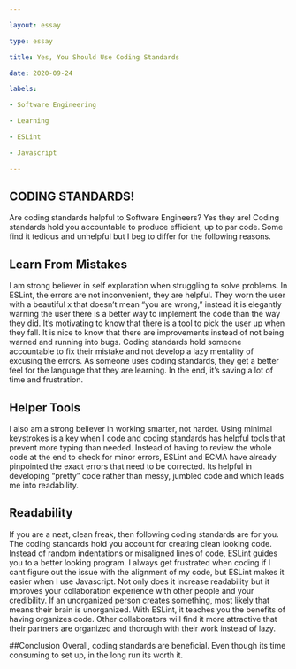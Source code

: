 ```yaml
---

layout: essay

type: essay

title: Yes, You Should Use Coding Standards

date: 2020-09-24

labels:

- Software Engineering

- Learning

- ESLint

- Javascript

---
```

## CODING STANDARDS!
Are coding standards helpful to Software Engineers? Yes they are! Coding standards hold you accountable to produce efficient, up to par code. Some find it tedious and unhelpful but I beg to differ for the following reasons.

## Learn From Mistakes 
I am strong believer in self exploration when struggling to solve problems. In ESLint, the errors are not inconvenient, they are helpful. They worn the user with a beautiful x that doesn’t mean “you are wrong,” instead it is elegantly warning the user there is a better way to implement the code than the way they did. It’s motivating to know that there is a tool to pick the user up when they fall. It is nice to know that there are improvements instead of not being warned and running into bugs. Coding standards hold someone accountable to fix their mistake and not develop a lazy mentality of excusing the errors. As someone uses coding standards, they get a better feel for the language that they are learning. In the end, it’s saving a lot of time and frustration. 

## Helper Tools
I also am a strong believer in working smarter, not harder. Using minimal keystrokes is a key when I code and coding standards has helpful tools that prevent more typing than needed. Instead of having to review the whole code at the end to check for minor errors, ESLint and ECMA have already pinpointed the exact errors that need to be corrected. Its helpful in developing “pretty” code rather than messy, jumbled code and which leads me into readability.

## Readability
If you are a neat, clean freak, then following coding standards are for you. The coding standards hold you account for creating clean looking code. Instead of random indentations or misaligned lines of code, ESLint guides you to a better looking program. I always get frustrated when coding if I cant figure out the issue with the alignment of my code, but ESLint makes it easier when I use Javascript. Not only does it increase readability but it improves your collaboration experience with other people and your credibility. If an unorganized person creates something, most likely that means their brain is unorganized. With ESLint, it teaches you the benefits of having organizes code. Other collaborators will find it more attractive that their partners are organized and thorough with their work instead of lazy.

##Conclusion
Overall, coding standards are beneficial. Even though its time consuming to set up, in the long run its worth it. 
